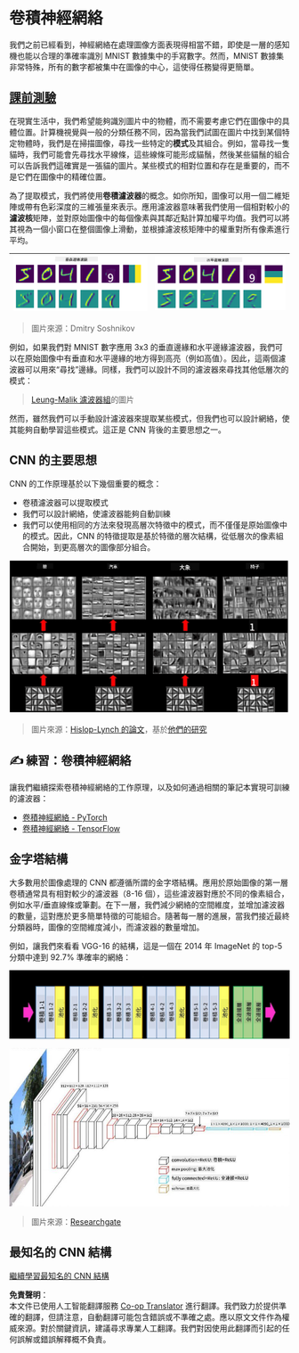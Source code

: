 <!--
CO_OP_TRANSLATOR_METADATA:
{
  "original_hash": "088837b42b7d99198bf62db8a42411e0",
  "translation_date": "2025-08-24T21:59:16+00:00",
  "source_file": "lessons/4-ComputerVision/07-ConvNets/README.md",
  "language_code": "hk"
}
-->
# 卷積神經網絡

我們之前已經看到，神經網絡在處理圖像方面表現得相當不錯，即使是一層的感知機也能以合理的準確率識別 MNIST 數據集中的手寫數字。然而，MNIST 數據集非常特殊，所有的數字都被集中在圖像的中心，這使得任務變得更簡單。

## [課前測驗](https://red-field-0a6ddfd03.1.azurestaticapps.net/quiz/107)

在現實生活中，我們希望能夠識別圖片中的物體，而不需要考慮它們在圖像中的具體位置。計算機視覺與一般的分類任務不同，因為當我們試圖在圖片中找到某個特定物體時，我們是在掃描圖像，尋找一些特定的**模式**及其組合。例如，當尋找一隻貓時，我們可能會先尋找水平線條，這些線條可能形成貓鬚，然後某些貓鬚的組合可以告訴我們這確實是一張貓的圖片。某些模式的相對位置和存在是重要的，而不是它們在圖像中的精確位置。

為了提取模式，我們將使用**卷積濾波器**的概念。如你所知，圖像可以用一個二維矩陣或帶有色彩深度的三維張量來表示。應用濾波器意味著我們使用一個相對較小的**濾波核**矩陣，並對原始圖像中的每個像素與其鄰近點計算加權平均值。我們可以將其視為一個小窗口在整個圖像上滑動，並根據濾波核矩陣中的權重對所有像素進行平均。

![垂直邊緣濾波器](../../../../../translated_images/filter-vert.b7148390ca0bc356ddc7e55555d2481819c1e86ddde9dce4db5e71a69d6f887f.hk.png) | ![水平邊緣濾波器](../../../../../translated_images/filter-horiz.59b80ed4feb946efbe201a7fe3ca95abb3364e266e6fd90820cb893b4d3a6dda.hk.png)
----|----

> 圖片來源：Dmitry Soshnikov

例如，如果我們對 MNIST 數字應用 3x3 的垂直邊緣和水平邊緣濾波器，我們可以在原始圖像中有垂直和水平邊緣的地方得到高亮（例如高值）。因此，這兩個濾波器可以用來“尋找”邊緣。同樣，我們可以設計不同的濾波器來尋找其他低層次的模式：

> [Leung-Malik 濾波器組](https://www.robots.ox.ac.uk/~vgg/research/texclass/filters.html)的圖片

然而，雖然我們可以手動設計濾波器來提取某些模式，但我們也可以設計網絡，使其能夠自動學習這些模式。這正是 CNN 背後的主要思想之一。

## CNN 的主要思想

CNN 的工作原理基於以下幾個重要的概念：

* 卷積濾波器可以提取模式
* 我們可以設計網絡，使濾波器能夠自動訓練
* 我們可以使用相同的方法來發現高層次特徵中的模式，而不僅僅是原始圖像中的模式。因此，CNN 的特徵提取是基於特徵的層次結構，從低層次的像素組合開始，到更高層次的圖像部分組合。

![層次特徵提取](../../../../../translated_images/FeatureExtractionCNN.d9b456cbdae7cb643fde3032b81b2940e3cf8be842e29afac3f482725ba7f95c.hk.png)

> 圖片來源：[Hislop-Lynch 的論文](https://www.semanticscholar.org/paper/Computer-vision-based-pedestrian-trajectory-Hislop-Lynch/26e6f74853fc9bbb7487b06dc2cf095d36c9021d)，基於[他們的研究](https://dl.acm.org/doi/abs/10.1145/1553374.1553453)

## ✍️ 練習：卷積神經網絡

讓我們繼續探索卷積神經網絡的工作原理，以及如何通過相關的筆記本實現可訓練的濾波器：

* [卷積神經網絡 - PyTorch](../../../../../lessons/4-ComputerVision/07-ConvNets/ConvNetsPyTorch.ipynb)
* [卷積神經網絡 - TensorFlow](../../../../../lessons/4-ComputerVision/07-ConvNets/ConvNetsTF.ipynb)

## 金字塔結構

大多數用於圖像處理的 CNN 都遵循所謂的金字塔結構。應用於原始圖像的第一層卷積通常具有相對較少的濾波器（8-16 個），這些濾波器對應於不同的像素組合，例如水平/垂直線條或筆劃。在下一層，我們減少網絡的空間維度，並增加濾波器的數量，這對應於更多簡單特徵的可能組合。隨著每一層的進展，當我們接近最終分類器時，圖像的空間維度減小，而濾波器的數量增加。

例如，讓我們來看看 VGG-16 的結構，這是一個在 2014 年 ImageNet 的 top-5 分類中達到 92.7% 準確率的網絡：

![ImageNet 層](../../../../../translated_images/vgg-16-arch1.d901a5583b3a51baeaab3e768567d921e5d54befa46e1e642616c5458c934028.hk.jpg)

![ImageNet 金字塔](../../../../../translated_images/vgg-16-arch.64ff2137f50dd49fdaa786e3f3a975b3f22615efd13efb19c5d22f12e01451a1.hk.jpg)

> 圖片來源：[Researchgate](https://www.researchgate.net/figure/Vgg16-model-structure-To-get-the-VGG-NIN-model-we-replace-the-2-nd-4-th-6-th-7-th_fig2_335194493)

## 最知名的 CNN 結構

[繼續學習最知名的 CNN 結構](CNN_Architectures.md)

**免責聲明**：  
本文件已使用人工智能翻譯服務 [Co-op Translator](https://github.com/Azure/co-op-translator) 進行翻譯。我們致力於提供準確的翻譯，但請注意，自動翻譯可能包含錯誤或不準確之處。應以原文文件作為權威來源。對於關鍵資訊，建議尋求專業人工翻譯。我們對因使用此翻譯而引起的任何誤解或錯誤解釋概不負責。